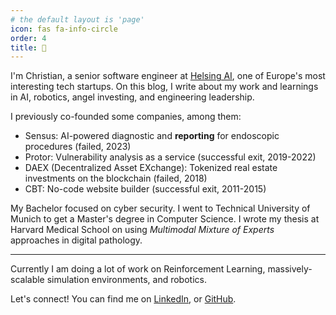 ```yaml
---
# the default layout is 'page'
icon: fas fa-info-circle
order: 4
title: 👋
---
```


I'm Christian, a senior software engineer at [Helsing
AI](https://helsing.ai), one of Europe's most interesting tech startups.
On this blog, I write about my work and learnings in AI, robotics, angel
investing, and engineering leadership.

I previously co-founded some companies, among them:

- Sensus: AI-powered diagnostic and **reporting** for endoscopic
  procedures  (failed, 2023)
- Protor: Vulnerability analysis as a service (successful exit, 2019-2022)
- DAEX (Decentralized Asset EXchange): Tokenized real estate investments
  on the blockchain (failed, 2018)
- CBT: No-code website builder (successful exit, 2011-2015)

My Bachelor focused on cyber security. I went to Technical University of
Munich to get a Master's degree in Computer Science. I wrote my thesis
at Harvard Medical School on using *Multimodal Mixture of Experts*
approaches in digital pathology.

---

Currently I am doing a lot of work on Reinforcement Learning,
massively-scalable simulation environments, and robotics.


Let's connect! You can find me on
[LinkedIn](https://www.linkedin.com/in/christian-engel-de/), or
[GitHub](https://github.com/protortyp).
